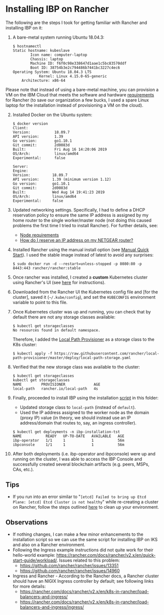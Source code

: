 # Installing IBP on Rancher
The following are the steps I took for getting familiar with Rancher and installing IBP on it:

1) A bare-metal system running Ubuntu 18.04.3: 

    ```
    $ hostnamectl
    Static hostname: kubeslave
            Icon name: computer-laptop
            Chassis: laptop
            Machine ID: f6f0c98e338647d1aae1c5bc83570ddf
            Boot ID: 38754b3e2c794486b7441bc3227c4ec6
    Operating System: Ubuntu 18.04.3 LTS
                Kernel: Linux 4.15.0-65-generic
        Architecture: x86-64

    ```

Please note that instead of using a bare-metal machine, you can provision a VM on the IBM Cloud that meets the software and hardware [requirements](https://rancher.com/docs/rancher/v2.x/en/installation/requirements/) for Rancher (to save our organization a few bucks, I used a spare Linux laptop for the installation instead of provisioning a VM on the cloud).

2) Installed Docker on the Ubuntu system:

    ```
    $ docker version
    Client:
    Version:           18.09.7
    API version:       1.39
    Go version:        go1.10.1
    Git commit:        2d0083d
    Built:             Fri Aug 16 14:20:06 2019
    OS/Arch:           linux/amd64
    Experimental:      false

    Server:
    Engine:
    Version:          18.09.7
    API version:      1.39 (minimum version 1.12)
    Go version:       go1.10.1
    Git commit:       2d0083d
    Built:            Wed Aug 14 19:41:23 2019
    OS/Arch:          linux/amd64
    Experimental:     false
    ```

3) Updated networking settings. Specifically, I had to define a DHCP reservation policy to ensure the same IP address is assigned by my home router to the single worker/master node (not doing this caused problems the first time I tried to install Rancher). For further details, see:

    * [Node requirements](https://rancher.com/docs/rancher/v2.x/en/installation/requirements/)
    * [How do I reserve an IP address on my NETGEAR router?](https://kb.netgear.com/25722/How-do-I-reserve-an-IP-address-on-my-NETGEAR-router)

4) Installed Rancher using the manual install option (see [Manual Quick Start](https://rancher.com/docs/rancher/v2.x/en/quick-start-guide/deployment/quickstart-manual-setup/)). I used the stable image instead of latest to avoid any surprises:

    ```
    $ sudo docker run -d --restart=unless-stopped -p 8080:80 -p 8443:443 rancher/rancher:stable
    ```

5) Once rancher was installed, I created a **custom** Kubernetes cluster using Rancher's UI (see [here](https://rancher.com/docs/rancher/v2.x/en/quick-start-guide/deployment/quickstart-manual-setup/#3-log-in) for instructions).

6) Downloaded from the Rancher UI the Kubernetes config file and [for the cluster], saved it (`~/.kube/config`), and set the `KUBECONFIG` environment variable to point to this file.

7) Once Kubernetes cluster was up and running, you can check that by default there are not any storage classes available:

    ```
    $ kubectl get storageclasses
    No resources found in default namespace.
    ```

    Therefore, I added the [Local Path Provisioner](https://github.com/rancher/local-path-provisioner) as a storage class to the K8s cluster:

    ```
    $ kubectl apply -f https://raw.githubusercontent.com/rancher/local-path-provisioner/master/deploy/local-path-storage.yaml
    ```

8) Verified that the new storage class was available to the cluster:

    ```
    $ kubectl get storageclasses
    kubectl get storageclasses
    NAME         PROVISIONER             AGE
    local-path   rancher.io/local-path   4s
    ```

9) Finally, proceeded to install IBP using the installation [script](ibp4k8s.sh) in this folder:
    * Updated storage class to `local-path` (instead of `default`).
    * Used the IP address assigned to the worker node as the domain (proxy IP) value (in theory, we should instead use an IP address/domain that routes to, say, an ingress controller).

    ```
    $ kubectl get deployments -n ibp-installation-tst
    NAME           READY   UP-TO-DATE   AVAILABLE   AGE
    ibp-operator   1/1     1            1           56m
    ibpconsole     1/1     1            1           56m
    ```

10) After both deployments (i.e. ibp-operator and ibpconsole) were up and running on the cluster, I was able to access the IBP Console and successfully created several blockchain artifacts (e.g. peers, MSPs, CAs, etc.).

## Tips
* If you run into an error similar to "`[etcd] Failed to bring up Etcd Plane: [etcd] Etcd Cluster is not healthy`" while re-creating a cluster on Rancher, follow the steps outlined [here](https://github.com/rancher/rancher/issues/19882#issuecomment-501056386) to clean up your environment.

## Observations
* If nothing changes, I can make a few minor enhancements to the installation script so we can use the same script for installing IBP on IKS and also on a Rancher environment.
* Following the Ingress example instructions did not quite work for their hello-world example: https://rancher.com/docs/rancher/v2.x/en/quick-start-guide/workload/. Issues related to this problem:
    * https://github.com/rancher/rancher/issues/13351 
    * https://github.com/rancher/rancher/issues/14960
* Ingress and Rancher - According to the Rancher docs, a Rancher cluster should have an NIGIX Ingress controller by default; see following links for more details:
    * https://rancher.com/docs/rancher/v2.x/en/k8s-in-rancher/load-balancers-and-ingress/
    * https://rancher.com/docs/rancher/v2.x/en/k8s-in-rancher/load-balancers-and-ingress/ingress/